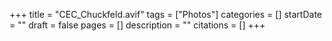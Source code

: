 +++
title = "CEC_Chuckfeld.avif"
tags = ["Photos"]
categories = []
startDate = ""
draft = false
pages = []
description = ""
citations = []
+++
